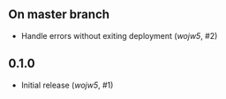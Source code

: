 ## On master branch

- Handle errors without exiting deployment (*wojw5*, #2)

## 0.1.0

- Initial release (*wojw5*, #1)

